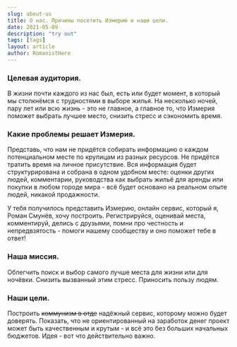 ```yaml
---
slug: about-us
title: О нас. Причины посетить Измерию и наши цели.
date: 2021-05-09
description: "try out"
tags: [tags]
layout: article
author: RomanistHere
---
```


<script>
    import Summary from "$lib/components/Blog/Article/Summary.svelte";
</script>

<Summary
    text="Мы уникальный, крутой и бесплатный сервис. Уменьшаем стресс."
/>

### Целевая аудитория.

В жизни почти каждого из нас был, есть или будет момент, в который мы столкнёмся с трудностями в выборе жилья. На несколько ночей, пару лет или всю жизнь - это не главное, а главное то, что Измерия поможет выбрать лучшее место, снизить стресс и сэкономить время.

### Какие проблемы решает Измерия.

Представь, что нам не придётся собирать информацию о каждом потенциальном месте по крупицам из разных ресурсов. Не придётся тратить время на личное присутствие. Вся информация будет структурирована и собрана в одном удобном месте: оценки других людей, комментарии, руководства как выбрать жильё для аренды или покупки в любом городе мира - всё будет основано на реальном опыте людей, никакой продажности.

У тебя получилось представить Измерию, онлайн сервис, который я, Роман Смунёв, хочу построить. Регистрируйся, оценивай места, комментируй, делись с друзьями, помни про честность и непредвзятость - помоги нашему сообществу и оно поможет тебе в ответ!

### Наша миссия.

Облегчить поиск и выбор самого лучше места для жизни или для ночёвки. Снизить вызванный этим стресс. Приносить пользу людям.

### Наши цели.

Построить <s>коммунизм в отде</s> надёжный сервис, которому можно будет доверять. Показать, что не ориентированный на заработок денег проект может быть качественным и крутым - и всё это без больших начальных бюджетов. Идея - вот что действительно важно.
